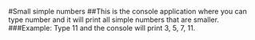 ﻿#Small simple numbers
##This is the console application where you can type number and it will print all simple numbers that are smaller.
###Example: Type 11 and the console will print 3, 5, 7, 11.